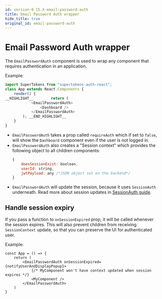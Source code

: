 ```yaml
---
id: version-0.15.X-email-password-auth
title: Email Password Auth wrapper
hide_title: true
original_id: email-password-auth
---
```


# Email Password Auth wrapper


The `EmailPasswordAuth` component is used to wrap any component that requires authentication in an application.


Example: 

```js
import SuperTokens from "supertokens-auth-react";
class App extends React.Components {
    render() {
__HIGHLIGHT__        return (
            <EmailPasswordAuth>
                <Dashboard />
            </EmailPasswordAuth>
        ); __END_HIGHLIGHT__
    }
}
```
- `EmailPasswordAuth` takes a prop called `requireAuth` which if set to `false`, will show the `Dashboard` component even if the user is not logged in.
- `EmailPasswordAuth` also creates a "Session context" which provides the following object to all children components:
   ```js
   {
       doesSessionExist: boolean,
       userId: string,
       jwtPayload: any /*JSON object set on the backend*/
   }
   ```
- `EmailPasswordAuth` will update the session, because it uses `SessionAuth` underneath. Read more about session updates in [SessionAuth guide](../session/session-auth).

## Handle session expiry
If you pass a function to `onSessionExpired` prop, it will be called whenever the session expires. This will also prevent children from receiving `SessionContext` update, so that you can preserve the UI for authenticated user.

Example:
```tsx
const App = () => {
    return (
        <EmailPasswordAuth onSessionExpired={notifyUserAndDisplayPopup}>
            {/* MyComponent won't have context updated when session expires */}
            <MyComponent />
        </EmailPasswordAuth>
    )
}
```
